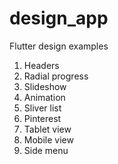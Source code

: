 # design_app

Flutter design examples

1. Headers
2. Radial progress
3. Slideshow
4. Animation
5. Sliver list
6. Pinterest
7. Tablet view
8. Mobile view
9. Side menu
